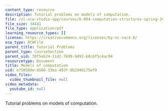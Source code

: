 ```yaml
---
content_type: resource
description: Tutorial problems on models of computation.
file: /ol-ocw-studio-app/courses/6-004-computation-structures-spring-2009/e750509e858633ba493f8b2d46175ef9_MIT6_004s09_tutor10.pdf
file_size: 34441
file_type: application/pdf
learning_resource_types: []
license: https://creativecommons.org/licenses/by-nc-sa/4.0/
ocw_type: OCWFile
parent_title: Tutorial Problems
parent_type: CourseSection
parent_uid: 70f5eb24-11d2-7699-9d92-b0c6f5c4ac94
resourcetype: Document
title: Models of computation
uid: e750509e-8586-33ba-493f-8b2d46175ef9
video_files:
  video_thumbnail_file: null
video_metadata:
  youtube_id: null
---
```

Tutorial problems on models of computation.